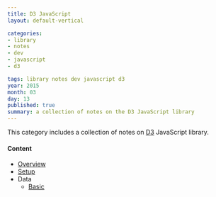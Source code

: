 ```yaml
---
title: D3 JavaScript
layout: default-vertical

categories:
- library
- notes
- dev
- javascript
- d3

tags: library notes dev javascript d3
year: 2015
month: 03
day: 13
published: true
summary: a collection of notes on the D3 JavaScript library
---
```


This category includes a collection of notes on [D3](http://d3js.org) JavaScript library.

#### Content
* [Overview](/library/notes/d3-overview/)
* [Setup](/library/notes/d3-setup/)
* Data
  * [Basic](/library/notes/d3-data-basic)
